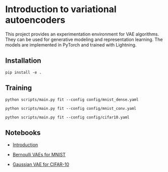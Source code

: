 # Introduction to variational autoencoders

This project provides an experimentation environment for VAE algorithms.
They can be used for generative modeling and representation learning.
The models are implemented in PyTorch and trained with Lightning.

## Installation

```
pip install -e .
```

## Training

```
python scripts/main.py fit --config config/mnist_dense.yaml
```

```
python scripts/main.py fit --config config/mnist_conv.yaml
```

```
python scripts/main.py fit --config config/cifar10.yaml
```

## Notebooks

- [Introduction](notebooks/intro.ipynb)

- [Bernoulli VAEs for MNIST](notebooks/binarized_mnist.ipynb)

- [Gaussian VAE for CIFAR-10](notebooks/cifar10.ipynb)

